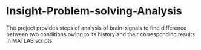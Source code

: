 # Insight-Problem-solving-Analysis
The project provides steps of analysis of brain-signals to find difference between two conditions owing to its history and their corresponding results in MATLAB scripts. 
